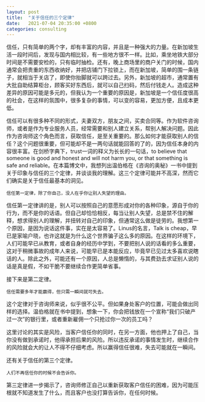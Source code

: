 ```yaml
---
layout: post
title:  "关于信任的三个定律"
date:   2021-07-04 20:35:00 +0800
categories: consulting
---
```


信任，只有简单的两个字，却有丰富的内容，并且是一种强大的力量。在新加坡生活一段时间后，发现与国内相比较，有一些地方很不一样。比如，乘坐地铁大部分时间是不需要安检的，只有临时抽检。还有，晚上商场里的商户关门的时候，国内通常会把贵重的东西收纳好，并把店铺门下拉锁上，而在新加坡，简单的围一条链子，就相当于关店了，即使你抬脚就可以跨过去。另外，新加坡的超市，通常置有大批自助结算柜台，顾客买好东西后，就可以自己扫码，然后付钱走人。造成这种差异的原因可能是多元的，但我认为一个重要的原因是，新加坡是一个信任度很高的社会，在这样的氛围中，很多复杂的事情，可以变的容易，更加方便，且成本更低。

信任可以有很多种不同的形式，夫妻双方，朋友之间，买卖合同等。作为软件咨询师，或者是作为专业服务人员，经常需要和别人建立关系，帮别人解决问题。因此作为咨询师这个角色而言，获取信任，是至关重要的。那么如何才能获取别人的信任？这个问题很重要，但可能却不是一两句话就能回答的了的，因为信任本身的内容很丰富。在剑桥字典下，trust一词的释义为长长的一句话，to believe that someone is good and honest and will not harm you, or that something is safe and reliable。在本篇博文中，我想列出温伯格在《咨询的奥秘》一书中提到关于印象与信任的三个定律，并谈谈我的理解。这三个定律可能并不高深，然而它们确实是关于信任最基本的洞见。

```
信任第一定律，除了你自己，没人在乎你让别人失望的理由。
```

信任第一定律讲的是，别人可以按照自己的意愿形成对你的各种印象，源自于你的行为，而不是你的话语。但自己却恰恰相反，每当让别人失望，总是禁不住的解释，想求得别人的理解，并扭转对自己的印象，但通常这么做是徒劳的。我想第一个原因，是因为说话这件事，实在是太容易了。Linus的名言，Talk is cheap，早已是家喻户晓，也许这就是为什么这个世界骗子这么多的原因。在这样的环境下，人们可能早已从教育，或者自身的经历中学到，不要把别人说的话看的多么重要，这对于稍微事故的成年人来说，可能早已是本能反应，毕竟早已见过太多喜欢说瞎话的人。除此之外，可能还有一个原因，人总是懒惰的，与其费劲去求证别人说的话是真是假，不如干脆不要继续合作更简单省事。

接下来是第二定律。

```
信任需要多年才能赢得，但只需一瞬间就可失去。
```

这个定律对于咨询师来说，似乎很不公平。但如果身处客户的位置，可能会做出同样的选择。温伯格就在书中提到，想象一下，你会把钱放在一个宣称“我们只破产过一次”的银行里，或者重新雇佣一个只抢过你一次的员工吗？

这里讨论的其实是风险，当客户信任你的同时，在另一方面，他也押上了自己，当你没有做到承诺时，他得承担后果的风险。所以违反承诺的事情发生时，继续合作的风险就会大的让人不得不仔细考虑。所以赢得信任很难，失去可能就在一瞬间。

还有关于信任的第三个定律。

```
人们不再信任你的时候不会告诉你。
```

第三定律进一步揭示了，咨询师修正自己以重新获取客户信任的困难，因为可能压根就不知道发生了什么，而且客户也没打算告诉你，在任何时候。




